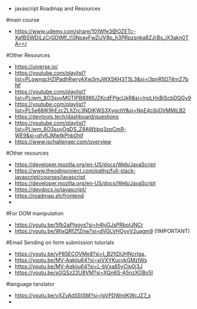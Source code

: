 - javascript Roadmap and Resources

#main course

- https://www.udemy.com/share/101Wfe3@OZETc-XafBSWDiLzCrGDtMf_l13NsayFwZlJV8p_h3PRpzsnkq8ZJrBs_iX3akn0TA==/

#Other Resources

- https://uiverse.io/
- https://youtube.com/playlist?list=PLpwngcHZlPadhRwryAXw3mJWX5KH3T5L3&si=i3pnR5D74nrZ7bNf
- https://youtube.com/playlist?list=PLjwm_8O3suyMGTIPB898IUZKcdFPgcUkR&si=lnoLHxBjScbDQGy9
- https://youtube.com/playlist?list=PL5e68lK9hEzcZLltZrc3NDlKWS3XygchY&si=NpE4cibjDVMMiLB2
- https://devtools.tech/dashboard/questions
- https://youtube.com/playlist?list=PLjwm_8O3suyOgDS_Z8AWbbq3zpCmR-WE9&si=qfy6JMwtkPnb0hif
- https://www.jschallenger.com/overview

#Other resources

- https://developer.mozilla.org/en-US/docs/Web/JavaScript
- https://www.theodinproject.com/paths/full-stack-javascript/courses/javascript
- https://developer.mozilla.org/en-US/docs/Web/JavaScript
- https://devdocs.io/javascript/
- https://roadmap.sh/frontend
-

#For DOM manipulation

- https://youtu.be/5fb2aPlgoys?si=h4hjGJsPRbotJNCr
- https://youtu.be/WjxQRfZfZnw?si=dVGLVHOyvV2uagm9 (!IMPORTANT)

#Email Sending on form submission tutorials

- https://youtu.be/yP85ECOVMe8?si=I_B2fjDUHNcrlga_
- https://youtu.be/MV-Aqkjju64?si=siVXYKucykGMzIWs
- https://youtu.be/MV-Aqkjju64?si=L-bVxa85yCIp0j3J
- https://youtu.be/sGQSz22U8VM?si=XQn6S-A5nzXGBo5I

#language tanslator

- https://youtu.be/vXZvAdS5tSM?si=lgVPDWmIKWcJZ7_x
-
